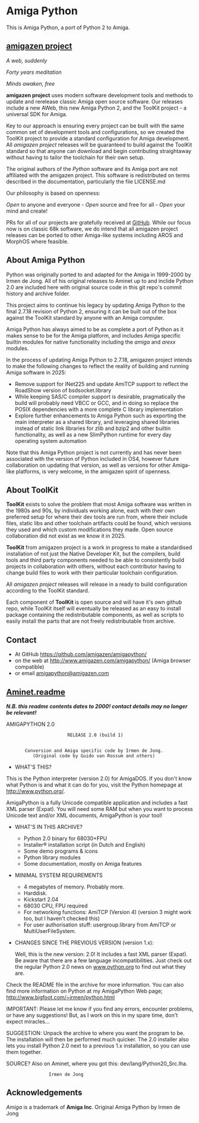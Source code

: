# Amiga Python

This is Amiga Python, a port of Python 2 to Amiga.

## [amigazen project](http://www.amigazen.com)

*A web, suddenly*

*Forty years meditation*

*Minds awaken, free*

**amigazen project** uses modern software development tools and methods to update and rerelease classic Amiga open source software. Our releases include a new AWeb, this new Amiga Python 2, and the ToolKit project - a universal SDK for Amiga.

Key to our approach is ensuring every project can be built with the same common set of development tools and configurations, so we created the ToolKit project to provide a standard configuration for Amiga development. All *amigazen project* releases will be guaranteed to build against the ToolKit standard so that anyone can download and begin contributing straightaway without having to tailor the toolchain for their own setup.

The original authors of the *Python* software and its Amiga port are not affiliated with the amigazen project. This software is redistributed on terms described in the documentation, particularly the file LICENSE.md

Our philosophy is based on openness:

*Open* to anyone and everyone	- *Open* source and free for all	- *Open* your mind and create!

PRs for all of our projects are gratefully received at [GitHub](https://github.com/amigazen/). While our focus now is on classic 68k software, we do intend that all amigazen project releases can be ported to other Amiga-like systems including AROS and MorphOS where feasible.

## About Amiga Python

Python was originally ported to and adapted for the Amiga in 1999-2000 by Irmen de Jong. All of his original releases to Aminet up to and inclide Python 2.0 are included here with original source code in this git repo's commit history and archive folder.

This project aims to continue his legacy by updating Amiga Python to the final 2.7.18 revision of Python 2, ensuring it can be built out of the box against the ToolKit standard by anyone with an Amiga computer.

Amiga Python has always aimed to be as complete a port of Python as it makes sense to be for the Amiga platform, and includes Amiga specific builtin modules for native functionality including the _amiga_ and _arexx_ modules.

In the process of updating Amiga Python to 2.7.18, amigazen project intends to make the following changes to reflect the reality of building and running Amiga software in 2025:

- Remove support for INet225 and update AmiTCP support to reflect the RoadShow version of bsdsocket.library
- While keeping SAS/C compiler support is desirable, pragmatically the build will probably need VBCC or GCC, and in doing so replace the POSIX dependencies with a more complete C library implementation
- Explore further enhancements to Amiga Python such as exporting the main interpreter as a shared library, and leveraging shared libraries instead of static link libraries for zlib and bzip2 and other builtin functionality, as well as a new SlimPython runtime for every day operating system automation

Note that this Amiga Python project is not currently and has never been associated with the version of Python included in OS4, however future collaboration on updating that version, as well as versions for other Amiga-like platforms, is very welcome, in the amigazen spirit of openness.

## About ToolKit

**ToolKit** exists to solve the problem that most Amiga software was written in the 1980s and 90s, by individuals working alone, each with their own preferred setup for where their dev tools are run from, where their include files, static libs and other toolchain artifacts could be found, which versions they used and which custom modifications they made. Open source collaboration did not exist as we know it in 2025. 

**ToolKit** from amigazen project is a work in progress to make a standardised installation of not just the Native Developer Kit, but the compilers, build tools and third party components needed to be able to consistently build projects in collaboration with others, without each contributor having to change build files to work with their particular toolchain configuration. 

All *amigazen project* releases will release in a ready to build configuration according to the ToolKit standard.

Each component of **ToolKit** is open source and will have it's own github repo, while ToolKit itself will eventually be released as an easy to install package containing the redistributable components, as well as scripts to easily install the parts that are not freely redistributable from archive.

## Contact 

- At GitHub https://github.com/amigazen/amigapython/ 
- on the web at http://www.amigazen.com/amigapython/ (Amiga browser compatible)
- or email amigapython@amigazen.com

## [Aminet.readme](https://www.aminet.net/package/dev/lang/Python20)

***N.B. this readme contents dates to 2000! contact details may no longer be relevant!***

AMIGAPYTHON 2.0

                           RELEASE 2.0 (build 1)

	
           Conversion and Amiga specific code by Irmen de Jong.
              (Original code by Guido van Rossum and others)



* WHAT'S THIS?

This is the Python interpreter (version 2.0) for AmigaDOS.  If you don't
know what Python is and what it can do for you, visit the Python homepage
at <http://www.python.org/>.

AmigaPython is a fully Unicode compatible application and includes a
fast XML parser (Expat). You will need some RAM but when you want to
process Unicode text and/or XML documents, AmigaPython is your tool!


* WHAT'S IN THIS ARCHIVE?

    - Python 2.0 binary for 68030+FPU
    - Installer® installation script (in Dutch and English)
    - Some demo programs & icons
    - Python library modules
    - Some documentation, mostly on Amiga features


* MINIMAL SYSTEM REQUIREMENTS	

    - 4 megabytes of memory. Probably more.
    - Harddisk.
    - Kickstart 2.04
    - 68030 CPU, FPU required
    - For networking functions: AmiTCP (Version 4)
      (version 3 might work too, but I haven't checked this)
    - For user authorisation stuff: usergroup.library from AmiTCP or
      MultiUserFileSystem.


* CHANGES SINCE THE PREVIOUS VERSION (version 1.x):

  Well, this is the new version: 2.0! It includes a fast XML parser (Expat).
  Be aware that there are a few language incompatibilities. Just check
  out the regular Python 2.0 news on www.python.org to find out what they are.


Check the README file in the archive for more information.  You can also
find more information on Python at my AmigaPython Web page;
<http://www.bigfoot.com/~irmen/python.html>


IMPORTANT:
Please let me know if you find any errors, encounter problems, or have any
suggestions!  But, as I work on this in my spare time, don't expect
miracles...

SUGGESTION:
Unpack the archive to where you want the program to be.  The installation
will then be performed much quicker.
The 2.0 installer also lets you install Python 2.0 next to a previous 1.x
installation, so you can use them together.

SOURCE?
Also on Aminet, where you got this:  dev/lang/Python20_Src.lha.



					Irmen de Jong

## Acknowledgements

*Amiga* is a trademark of **Amiga Inc**. 
Original Amiga Python by Irmen de Jong